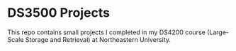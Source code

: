 # DS3500 Projects

This repo contains small projects I completed in my DS4200 course (Large-Scale Storage and Retrieval) at Northeastern University.